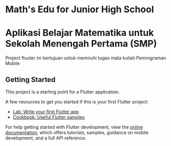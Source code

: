 # Math's Edu for Junior High School
# Aplikasi Belajar Matematika untuk Sekolah Menengah Pertama (SMP) 

Project fluuter ini bertujuan untuk memnuhi tugas mata kuliah Pemrograman Mobile

## Getting Started

This project is a starting point for a Flutter application.

A few resources to get you started if this is your first Flutter project:

- [Lab: Write your first Flutter app](https://docs.flutter.dev/get-started/codelab)
- [Cookbook: Useful Flutter samples](https://docs.flutter.dev/cookbook)

For help getting started with Flutter development, view the
[online documentation](https://docs.flutter.dev/), which offers tutorials,
samples, guidance on mobile development, and a full API reference.
